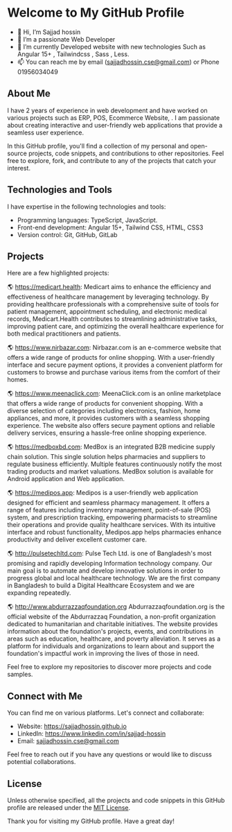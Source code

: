 # Welcome to My GitHub Profile

- 👋 Hi, I’m Sajjad hossin
- 👀 I’m a passionate Web Developer
- 🌱 I’m currently Developed website with new technologies Such as Angular 15+ , Tailwindcss , Sass , Less.
- 📫 You can reach me by email (sajjadhossin.cse@gmail.com) or Phone 01956034049

## About Me

I have 2 years of experience in web development and have worked on various projects such as ERP, POS, Ecommerce Website, . I am passionate about creating interactive and user-friendly web applications that provide a seamless user experience.

In this GitHub profile, you'll find a collection of my personal and open-source projects, code snippets, and contributions to other repositories. Feel free to explore, fork, and contribute to any of the projects that catch your interest.

## Technologies and Tools

I have expertise in the following technologies and tools:

- Programming languages: TypeScript, JavaScript.
- Front-end development: Angular 15+, Tailwind CSS, HTML, CSS3 
- Version control: Git, GitHub, GitLab

## Projects

Here are a few highlighted projects:

🌎 https://medicart.health: Medicart aims to enhance the efficiency and effectiveness of healthcare management by leveraging technology. By providing healthcare professionals with a comprehensive suite of tools for patient management, appointment scheduling, and electronic medical records, Medicart.Health contributes to streamlining administrative tasks, improving patient care, and optimizing the overall healthcare experience for both medical practitioners and patients.

🌎 https://www.nirbazar.com: Nirbazar.com is an e-commerce website that offers a wide range of products for online shopping. With a user-friendly interface and secure payment options, it provides a convenient platform for customers to browse and purchase various items from the comfort of their homes.

🌎 https://www.meenaclick.com: MeenaClick.com is an online marketplace that offers a wide range of products for convenient shopping. With a diverse selection of categories including electronics, fashion, home appliances, and more, it provides customers with a seamless shopping experience. The website also offers secure payment options and reliable delivery services, ensuring a hassle-free online shopping experience.

🌎 https://medboxbd.com: MedBox is an integrated B2B medicine supply chain solution. This single solution helps pharmacies and suppliers to regulate business efficiently. Multiple features continuously notify the most trading products and market valuations. MedBox solution is available for Android application and Web application.

🌎 https://medipos.app: Medipos is a user-friendly web application designed for efficient and seamless pharmacy management. It offers a range of features including inventory management, point-of-sale (POS) system, and prescription tracking, empowering pharmacists to streamline their operations and provide quality healthcare services. With its intuitive interface and robust functionality, Medipos.app helps pharmacies enhance productivity and deliver excellent customer care.

🌎 http://pulsetechltd.com: Pulse Tech Ltd. is one of Bangladesh's most promising and rapidly developing Information technology company. Our main goal is to automate and develop innovative solutions in order to progress global and local healthcare technology. We are the first company in Bangladesh to build a Digital Healthcare Ecosystem and we are expanding repeatedly.

🌎 http://www.abdurrazzaqfoundation.org Abdurrazzaqfoundation.org is the official website of the Abdurrazzaq Foundation, a non-profit organization dedicated to humanitarian and charitable initiatives. The website provides information about the foundation's projects, events, and contributions in areas such as education, healthcare, and poverty alleviation. It serves as a platform for individuals and organizations to learn about and support the foundation's impactful work in improving the lives of those in need.

Feel free to explore my repositories to discover more projects and code samples.

## Connect with Me

You can find me on various platforms. Let's connect and collaborate:

- Website: https://sajjadhossin.github.io
- LinkedIn: https://www.linkedin.com/in/sajjad-hossin
- Email: sajjadhossin.cse@gmail.com

Feel free to reach out if you have any questions or would like to discuss potential collaborations.

## License

Unless otherwise specified, all the projects and code snippets in this GitHub profile are released under the [MIT License](LICENSE).

Thank you for visiting my GitHub profile. Have a great day!
